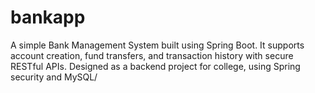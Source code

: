 # bankapp
A simple Bank Management System built using Spring Boot. It supports account creation, fund transfers, and transaction history with secure RESTful APIs. Designed as a backend project for college, using Spring security  and MySQL/
